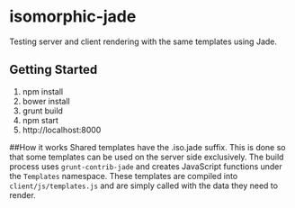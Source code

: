 # isomorphic-jade
Testing server and client rendering with the same templates using Jade.

## Getting Started
1.  npm install
2.  bower install
3.  grunt build
4.  npm start
5.  http://localhost:8000

##How it works
Shared templates have the .iso.jade suffix. This is done so that some templates can be used on the 
server side exclusively. The build process uses `grunt-contrib-jade` and creates JavaScript functions under the
`Templates` namespace. These templates are compiled into `client/js/templates.js` and are simply called with the
data they need to render.
